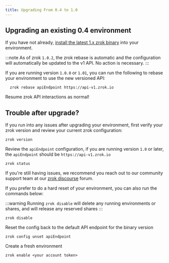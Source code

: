 ```yaml
---
title: Upgrading From 0.4 to 1.0
---
```


## Upgrading an existing 0.4 environment
If you have not already, [install the latest 1.x zrok binary](/docs/guides/install) into your environment.

:::note
As of zrok `1.0.2`, the zrok rebase is automatic and the configuration will automatically be updated to the v1 API.
No action is necessary.
:::

If you are running version `1.0.0` or `1.01`, you can run the following to rebase your environment to use the new versioned API:
```
  zrok rebase apiEndpoint https://api-v1.zrok.io
```

Resume zrok API interactions as normal!


## Trouble after upgrade?

If you run into any issues after upgrading your environment, first verify your zrok version and review your current zrok configuration:

```
zrok version
```
Review the `apiEndpoint` configuration, if you are running version `1.0` or later, the `apiEndpoint` should be `https://api-v1.zrok.io`
```
zrok status
```

If you're still having issues, we recommend you reach out to our community support team at our [zrok discourse](https://openziti.discourse.group/c/zrok/24) forum.

If you prefer to do a hard reset of your environment, you can also run the commands below:

:::warning
Running `zrok disable` will delete any running environments or shares, and will release any reserved shares
:::
```
zrok disable
```

Reset the config back to the default API endpoint for the binary version
```
zrok config unset apiEndpoint
```
Create a fresh environment
```
zrok enable <your account token>
```
